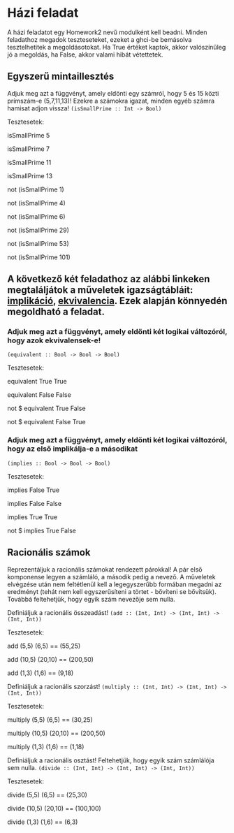 Házi feladat
============

A házi feladatot egy Homework2 nevű modulként kell beadni. Minden feladathoz megadok teszteseteket, ezeket a ghci-be bemásolva tesztelhetitek a megoldásotokat. Ha True értéket kaptok, akkor valószínűleg jó a megoldás, ha False, akkor valami hibát vétettetek.

Egyszerű mintaillesztés
-----------------------

Adjuk meg azt a függvényt, amely eldönti egy számról, hogy 5 és 15 közti prímszám-e (5,7,11,13)! Ezekre a számokra igazat, minden egyéb számra hamisat adjon vissza! `(isSmallPrime :: Int -> Bool)`

Tesztesetek:

isSmallPrime 5

isSmallPrime 7

isSmallPrime 11

isSmallPrime 13

not (isSmallPrime 1)

not (isSmallPrime 4)

not (isSmallPrime 6)

not (isSmallPrime 29)

not (isSmallPrime 53)

not (isSmallPrime 101)

A következő két feladathoz az alábbi linkeken megtaláljátok a műveletek igazságtábláit: [implikáció](https://miro.medium.com/max/952/1*RI1XC5JjtGjkrUfWTtOn2A.png), [ekvivalencia](https://miro.medium.com/max/1384/1*PytIuqVtWbvpD7GuoUx66g.png). Ezek alapján könnyedén megoldható a feladat.
-----------------------------------------------------------------------------------------------------------------------------------------------------------------------------------------------------------------------------------------------------------------------------------------------

### Adjuk meg azt a függvényt, amely eldönti két logikai változóról, hogy azok ekvivalensek-e!

`(equivalent :: Bool -> Bool -> Bool)`

Tesztesetek:

equivalent True True

equivalent False False

not $ equivalent True False

not $ equivalent False True

### Adjuk meg azt a függvényt, amely eldönti két logikai változóról, hogy az első implikálja-e a másodikat

`(implies :: Bool -> Bool -> Bool)`

Tesztesetek:

implies False True

implies False False

implies True True

not $ implies True False

Racionális számok
-----------------

Reprezentáljuk a racionális számokat rendezett párokkal! A pár első komponense legyen a számláló, a második pedig a nevező. A műveletek elvégzése után nem feltétlenül kell a legegyszerűbb formában megadni az eredményt (tehát nem kell egyszerűsíteni a törtet - bővíteni se bővítsük). Továbbá feltehetjük, hogy egyik szám nevezője sem nulla.

Definiáljuk a racionális összeadást! `(add :: (Int, Int) -> (Int, Int) -> (Int, Int))`

Tesztesetek:

add (5,5) (6,5) == (55,25)

add (10,5) (20,10) == (200,50)

add (1,3) (1,6) == (9,18)

Definiáljuk a racionális szorzást! `(multiply :: (Int, Int) -> (Int, Int) -> (Int, Int))`

Tesztesetek:

multiply (5,5) (6,5) == (30,25)

multiply (10,5) (20,10) == (200,50)

multiply (1,3) (1,6) == (1,18)

Definiáljuk a racionális osztást! Feltehetjük, hogy egyik szám számlálója sem nulla. `(divide :: (Int, Int) -> (Int, Int) -> (Int, Int))`

Tesztesetek:

divide (5,5) (6,5) == (25,30)

divide (10,5) (20,10) == (100,100)

divide (1,3) (1,6) == (6,3)
